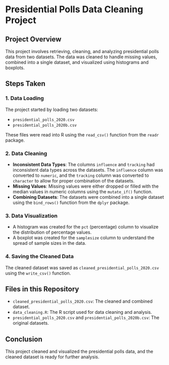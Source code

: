 # Presidential Polls Data Cleaning Project

## Project Overview
This project involves retrieving, cleaning, and analyzing presidential polls data from two datasets. The data was cleaned to handle missing values, combined into a single dataset, and visualized using histograms and boxplots.

## Steps Taken

### 1. Data Loading
The project started by loading two datasets:
- `presidential_polls_2020.csv`
- `presidential_polls_2020b.csv`

These files were read into R using the `read_csv()` function from the `readr` package.

### 2. Data Cleaning
- **Inconsistent Data Types**: The columns `influence` and `tracking` had inconsistent data types across the datasets. The `influence` column was converted to `numeric`, and the `tracking` column was converted to `character` to allow for proper combination of the datasets.
- **Missing Values**: Missing values were either dropped or filled with the median values in numeric columns using the `mutate_if()` function.
- **Combining Datasets**: The datasets were combined into a single dataset using the `bind_rows()` function from the `dplyr` package.

### 3. Data Visualization
- A histogram was created for the `pct` (percentage) column to visualize the distribution of percentage values.
- A boxplot was created for the `samplesize` column to understand the spread of sample sizes in the data.

### 4. Saving the Cleaned Data
The cleaned dataset was saved as `cleaned_presidential_polls_2020.csv` using the `write_csv()` function.

## Files in this Repository
- `cleaned_presidential_polls_2020.csv`: The cleaned and combined dataset.
- `data_cleaning.R`: The R script used for data cleaning and analysis.
- `presidential_polls_2020.csv` and `presidential_polls_2020b.csv`: The original datasets.

## Conclusion
This project cleaned and visualized the presidential polls data, and the cleaned dataset is ready for further analysis.
